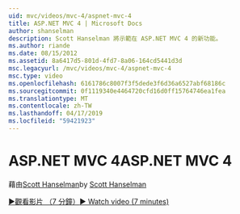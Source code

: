 ```yaml
---
uid: mvc/videos/mvc-4/aspnet-mvc-4
title: ASP.NET MVC 4 | Microsoft Docs
author: shanselman
description: Scott Hanselman 將示範在 ASP.NET MVC 4 的新功能。
ms.author: riande
ms.date: 08/15/2012
ms.assetid: 8a6417d5-801d-4fd7-8a06-164cd5441d3d
msc.legacyurl: /mvc/videos/mvc-4/aspnet-mvc-4
msc.type: video
ms.openlocfilehash: 6161786c8007f3f5dede3f6d36a6527abf68186c
ms.sourcegitcommit: 0f1119340e4464720cfd16d0ff15764746ea1fea
ms.translationtype: MT
ms.contentlocale: zh-TW
ms.lasthandoff: 04/17/2019
ms.locfileid: "59421923"
---
```

# <a name="aspnet-mvc-4"></a><span data-ttu-id="529a6-103">ASP.NET MVC 4</span><span class="sxs-lookup"><span data-stu-id="529a6-103">ASP.NET MVC 4</span></span>

<span data-ttu-id="529a6-104">藉由[Scott Hanselman](https://github.com/shanselman)</span><span class="sxs-lookup"><span data-stu-id="529a6-104">by [Scott Hanselman](https://github.com/shanselman)</span></span>

[<span data-ttu-id="529a6-105">&#9654;觀看影片 （7 分鐘）</span><span class="sxs-lookup"><span data-stu-id="529a6-105">&#9654; Watch video (7 minutes)</span></span>](https://channel9.msdn.com/Blogs/ASP-NET-Site-Videos/aspnet-mvc-4)
